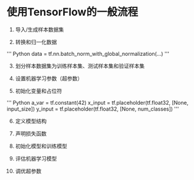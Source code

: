 # 使用TensorFlow的一般流程

1. 导入/生成样本数据集

2. 转换和归一化数据

''' Python
data = tf.nn.batch_norm_with_global_normalization(...)
'''

3. 划分样本数据集为训练样本集、测试样本集和验证样本集

4. 设置机器学习参数（超参数）

5. 初始化变量和占位符

''' Python
a_var = tf.constant(42)
x_input = tf.placeholder(tf.float32, [None, input_size])
y_input = tf.placeholder(tf.float32, [None, num_classes])
'''

6. 定义模型结构

7. 声明损失函数

8. 初始化模型和训练模型

9. 评估机器学习模型

10. 调优超参数